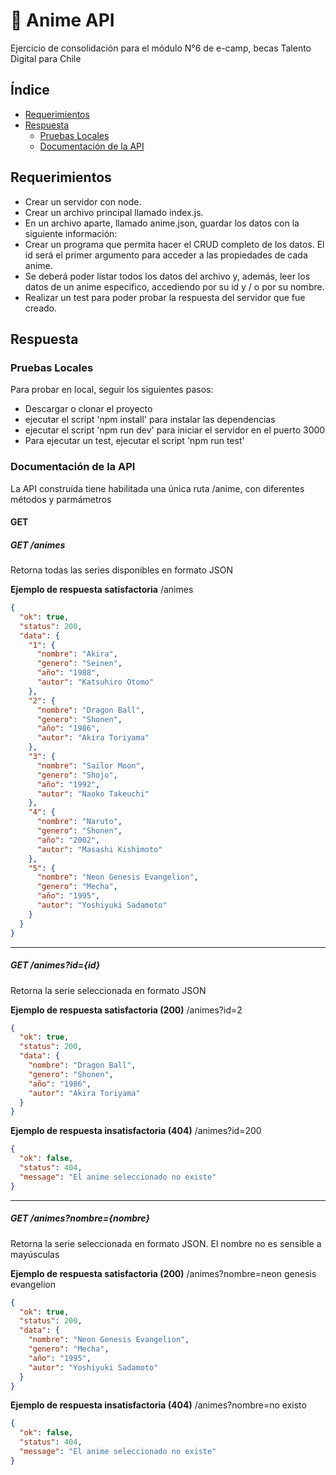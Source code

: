 # 🗾 Anime API

Ejercicio de consolidación para el módulo N°6 de e-camp, becas Talento Digital para Chile

## Índice

- [Requerimientos](#requerimientos)
- [Respuesta](#respuesta)
  - [Pruebas Locales](#pruebas-locales)
  - [Documentación de la API](#documentación-de-la-api)

## Requerimientos

- Crear un servidor con node.
- Crear un archivo principal llamado index.js.
- En un archivo aparte, llamado anime.json, guardar los datos con la siguiente información:
- Crear un programa que permita hacer el CRUD completo de los datos. El id será el primer
  argumento para acceder a las propiedades de cada anime.
- Se deberá poder listar todos los datos del archivo y, además, leer los datos de un anime
  especifico, accediendo por su id y / o por su nombre.
- Realizar un test para poder probar la respuesta del servidor que fue creado.

## Respuesta

### Pruebas Locales

Para probar en local, seguir los siguientes pasos:

- Descargar o clonar el proyecto
- ejecutar el script 'npm install' para instalar las dependencias
- ejecutar el script 'npm run dev' para iniciar el servidor en el puerto 3000
- Para ejecutar un test, ejecutar el script 'npm run test'

### Documentación de la API

La API construída tiene habilitada una única ruta /anime, con diferentes métodos y parmámetros

#### GET

##### GET /animes

Retorna todas las series disponibles en formato JSON

**Ejemplo de respuesta satisfactoria**
/animes

```json
{
  "ok": true,
  "status": 200,
  "data": {
    "1": {
      "nombre": "Akira",
      "genero": "Seinen",
      "año": "1988",
      "autor": "Katsuhiro Otomo"
    },
    "2": {
      "nombre": "Dragon Ball",
      "genero": "Shonen",
      "año": "1986",
      "autor": "Akira Toriyama"
    },
    "3": {
      "nombre": "Sailor Moon",
      "genero": "Shojo",
      "año": "1992",
      "autor": "Naoko Takeuchi"
    },
    "4": {
      "nombre": "Naruto",
      "genero": "Shonen",
      "año": "2002",
      "autor": "Masashi Kishimoto"
    },
    "5": {
      "nombre": "Neon Genesis Evangelion",
      "genero": "Mecha",
      "año": "1995",
      "autor": "Yoshiyuki Sadamoto"
    }
  }
}
```

---

##### GET /animes?id={id}

Retorna la serie seleccionada en formato JSON

**Ejemplo de respuesta satisfactoria (200)**
/animes?id=2

```json
{
  "ok": true,
  "status": 200,
  "data": {
    "nombre": "Dragon Ball",
    "genero": "Shonen",
    "año": "1986",
    "autor": "Akira Toriyama"
  }
}
```

**Ejemplo de respuesta insatisfactoria (404)**
/animes?id=200

```json
{
  "ok": false,
  "status": 404,
  "message": "El anime seleccionado no existe"
}
```

---

##### GET /animes?nombre={nombre}

Retorna la serie seleccionada en formato JSON. El nombre no es sensible a mayúsculas

**Ejemplo de respuesta satisfactoria (200)**
/animes?nombre=neon genesis evangelion

```json
{
  "ok": true,
  "status": 200,
  "data": {
    "nombre": "Neon Genesis Evangelion",
    "genero": "Mecha",
    "año": "1995",
    "autor": "Yoshiyuki Sadamoto"
  }
}
```

**Ejemplo de respuesta insatisfactoria (404)**
/animes?nombre=no existo

```json
{
  "ok": false,
  "status": 404,
  "message": "El anime seleccionado no existe"
}
```

